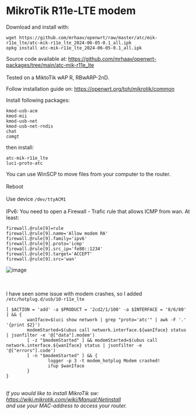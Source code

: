 # MikroTik R11e-LTE modem

Download and install with:
```
wget https://github.com/mrhaav/openwrt/raw/master/atc/mik-r11e_lte/atc-mik-r11e_lte_2024-06-05-0.1_all.ipk
opkg install atc-mik-r11e_lte_2024-06-05-0.1_all.ipk
```
Source code available at: https://github.com/mrhaav/openwrt-packages/tree/main/atc-mik-r11e_lte
\
\
Tested on a MiktoTik wAP R, RBwARP-2nD.

Follow installation guide on: https://openwrt.org/toh/mikrotik/common

Install following packages:
```
kmod-usb-acm
kmod-mii
kmod-usb-net
kmod-usb-net-rndis
chat
comgt
```
then install:
```
atc-mik-r11e_lte
luci-proto-atc
```
You can use WinSCP to move files from your computer to the router.\
\
Reboot\
\
Use device `/dev/ttyACM1`\
\
IPv6:
You need to open a Firewall - Trafic rule that allows ICMP from wan.
At least:
```
firewall.@rule[9]=rule
firewall.@rule[9].name='Allow modem RA'
firewall.@rule[9].family='ipv6'
firewall.@rule[9].proto='icmp'
firewall.@rule[9].src_ip='fe80::1234'
firewall.@rule[9].target='ACCEPT'
firewall.@rule[9].src='wan'
```
![image](https://github.com/mrhaav/openwrt/assets/62175065/ac4c5927-5297-4fe3-adee-bb0e2fc09f7e)

\
\
I have seen some issue with modem crashes, so I added `/etc/hotplug.d/usb/10-r11e_lte`
```
[ $ACTION = 'add' -a $PRODUCT = '2cd2/1/100' -a $INTERFACE = '8/6/80' ] && {
        wanIface=$(uci show network | grep "proto='atc'" | awk -F '.' '{print $2}')
        modemStarted=$(ubus call network.interface.${wanIface} status | jsonfilter -e '@["data"].modem')
        [ -z "$modemStarted" ] && modemStarted=$(ubus call network.interface.${wanIface} status | jsonfilter -e '@["errors"].code')
        [ -n "$modemStarted" ] && {
                logger -p 3 -t modem_hotplug Modem crashed!
                ifup $wanIface
        }
}
```
\
*If you would like to install MikroTik sw:\
<https://wiki.mikrotik.com/wiki/Manual:Netinstall>\
and use your MAC-address to access your router.*
